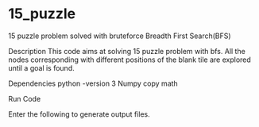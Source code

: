 # 15_puzzle
15 puzzle problem solved with bruteforce Breadth First Search(BFS)

Description
This code aims at solving 15 puzzle problem with bfs. All the nodes corresponding with different positions of the blank tile are explored until a goal is found.

Dependencies
python -version 3
Numpy
copy
math

Run Code

Enter the following to generate output files.
